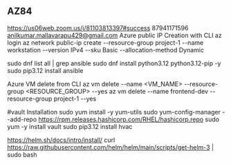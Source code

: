 ## AZ84

https://us06web.zoom.us/j/81103813397#success
87941171596
anilkumar.mallavarapu429@gmail.com
Azure public IP Creation with CLI
az login
az network public-ip create --resource-group project-1 --name workstation --version IPv4 --sku Basic --allocation-method Dynamic

sudo dnf list all | grep ansible
sudo dnf install python3.12 python3.12-pip -y
sudo pip3.12 install ansible

Azure VM delete from CLI
az vm delete --name <VM_NAME> --resource-group <RESOURCE_GROUP> --yes
az vm delete --name frontend-dev --resource-group project-1 --yes

#vault Installation
sudo yum install -y yum-utils
sudo yum-config-manager --add-repo https://rpm.releases.hashicorp.com/RHEL/hashicorp.repo
sudo yum -y install vault
sudo pip3.12 install hvac

https://helm.sh/docs/intro/install/
curl https://raw.githubusercontent.com/helm/helm/main/scripts/get-helm-3 | sudo bash
